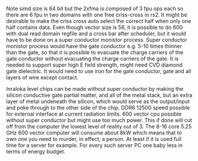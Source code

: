 Note simd size is 64 bit but the 2xfma is composed of 3 fpu ops each so there are 6 fpu in two domains with one free criss-cross in rs2.
It might be desirable to make the criss cross auto select the correct half when only one half contains data.
Even though vector size is 56, it is possible to do 600 with dual read domain regfile and a cross bar after scheduler, but it would have
to be done on a super conductor monistor process.
Super conductor monistor process would have the gate conductor e.g. 5-10 times thinner than the gate, so that it is possible to evacuate the charge carriers of the gate conductor without evacuating the 
charge carriers of the gate.
It is needed to support super high E field strength, might need CVD diamond gate dielectric.
It would need to use iron for the gate conductor, gate and all layers of wire except contact.

Inraloka level chips can be made without super conductor by making the silicon conductive gate partial matter, and all of the metal stack, but an extra layer of metal undeneath the silicon, which would serve as the output/input and poke through to the other side of the chip.
DDR6 12500 speed possible for external interface at current radiation limits.
600 vector cpu possible without super conductor but might use too much power.
This if done will cut off from the computer the lowest level of reality out of 3.
The 8-16 core 5.25 GHz 600 vector computer will consume about 8kW which means that to own one you need to murder, in effect, a person.
At least if it is used full time for a server for example.
For every such server PC one baby less in terms of energy budget.
